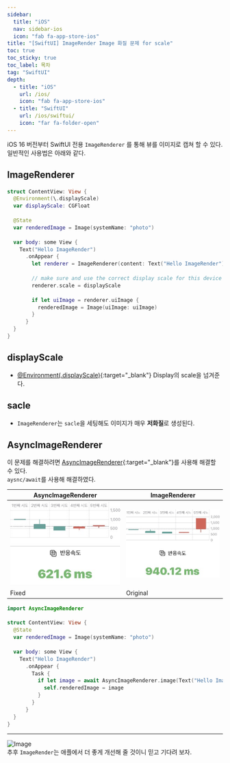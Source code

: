 ```yaml
---
sidebar:
  title: "iOS"
  nav: sidebar-ios
  icon: "fab fa-app-store-ios"
title: "[SwiftUI] ImageRender Image 화질 문제 for scale"
toc: true
toc_sticky: true
toc_label: 목차
tag: "SwiftUI"
depth:
  - title: "iOS"
    url: /ios/
    icon: "fab fa-app-store-ios"
  - title: "SwiftUI"
    url: /ios/swiftui/
    icon: "far fa-folder-open"
---
```

iOS 16 버전부터 SwiftUI 전용 `ImageRenderer` 를 통해 뷰를 이미지로 캡쳐 할 수 있다.  
일반적인 사용법은 아래와 같다.

## ImageRenderer
```swift
struct ContentView: View {
  @Environment(\.displayScale)
  var displayScale: CGFloat
  
  @State 
  var renderedImage = Image(systemName: "photo")
  
  var body: some View {
    Text("Hello ImageRender")
      .onAppear {
        let renderer = ImageRenderer(content: Text("Hello ImageRender"))

        // make sure and use the correct display scale for this device
        renderer.scale = displayScale
        
        if let uiImage = renderer.uiImage {
          renderedImage = Image(uiImage: uiImage)
        }
      }
  }
}
```

## displayScale
* [<i class="fas fa-link"></i> @Environment(\.displayScale)](https://developer.apple.com/documentation/swiftui/environmentvalues/displayscale){:target="_blank"}
Display의 scale을 넘겨준다.

## sacle
* `ImageRenderer`는 `sacle`을 세팅해도 이미지가 매우 <b>저화질</b>로 생성된다.

## AsyncImageRenderer
이 문제를 해결하려면 [<i class="fas fa-link"></i> AsyncImageRenderer](https://github.com/swift-man/AsyncImageRenderer){:target="_blank"}를 사용해 해결할 수 있다.  
`aysnc/await`를 사용해 해결하였다.

|AsyncImageRenderer|ImageRenderer|
|------|---|
|![Image](https://github.com/swift-man/AsyncImageRenderer/raw/main/Resources/fixed.png)|![Image](https://github.com/swift-man/AsyncImageRenderer/raw/main/Resources/original.png)|
|Fixed|Original|

```swift
import AsyncImageRenderer

struct ContentView: View {
  @State 
  var renderedImage = Image(systemName: "photo")
  
  var body: some View {
    Text("Hello ImageRender")
      .onAppear {
        Task {
          if let image = await AsyncImageRenderer.image(Text("Hello ImageRender")) {
            self.renderedImage = image
          }
        }
      }
  }
}
```

---

![Image](https://drive.google.com/uc?export=view&id=1-x64JqKoxRME0rz3tBHpv9GFmGb3Z3Bx)  
추후 `ImageRender`는 애플에서 더 좋게 개선해 줄 것이니 믿고 기다려 보자.  

